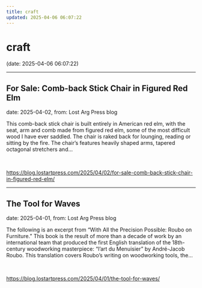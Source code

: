 ```yaml
---
title: craft
updated: 2025-04-06 06:07:22
---
```


# craft

(date: 2025-04-06 06:07:22)

---

## For Sale: Comb-back Stick Chair in Figured Red Elm

date: 2025-04-02, from: Lost Arg Press blog

This comb-back stick chair is built entirely in American red elm, with the seat, arm and comb made from figured red elm, some of the most difficult wood I have ever saddled. The chair is raked back for lounging, reading or sitting by the fire. The chair’s features heavily shaped arms, tapered octagonal stretchers and... 

<br> 

<https://blog.lostartpress.com/2025/04/02/for-sale-comb-back-stick-chair-in-figured-red-elm/>

---

## The Tool for Waves

date: 2025-04-01, from: Lost Arg Press blog

The following is an excerpt from &#8220;With All the Precision Possible: Roubo on Furniture.&#8221; This book is the result of more than a decade of work by&#160;an international team that produced the first English translation of the 18th-century woodworking masterpiece: “l’art du Menuisier” by André-Jacob Roubo. This translation covers Roubo’s writing on woodworking tools, the... 

<br> 

<https://blog.lostartpress.com/2025/04/01/the-tool-for-waves/>

